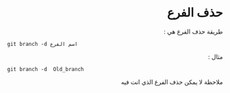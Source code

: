 ﻿# <div dir=rtl> حذف الفرع</div>


<div dir=rtl>طريقة حذف الفرع هي :    </div>

`git branch -d اسم الفرع`

<div dir=rtl>مثال :   </div>

`git branch -d  Old_branch`

<div dir=rtl>ملاحظة لا يمكن حذف الفرع الذي انت فيه</div>


























 


